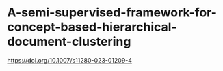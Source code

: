 # A-semi-supervised-framework-for-concept-based-hierarchical-document-clustering
https://doi.org/10.1007/s11280-023-01209-4
